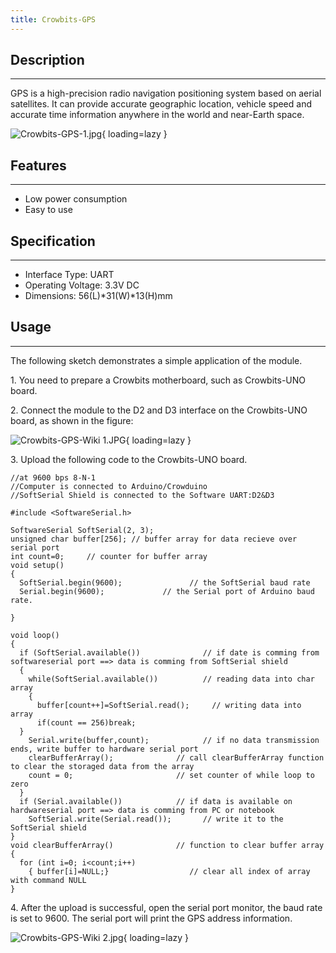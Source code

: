 ```yaml
---
title: Crowbits-GPS
---
```


## Description
-----------

GPS is a high-precision radio navigation positioning system based on aerial satellites. It can provide accurate geographic location, vehicle speed and accurate time information anywhere in the world and near-Earth space.

![Crowbits-GPS-1.jpg](https://wiki.elecrow.com/images/thumb/a/ae/Crowbits-GPS-1.jpg/600px-Crowbits-GPS-1.jpg){ loading=lazy }

## Features
--------

- Low power consumption
- Easy to use

## Specification
-------------

- Interface Type: UART
- Operating Voltage: 3.3V DC
- Dimensions: 56(L)\*31(W)\*13(H)mm

## Usage
-----

The following sketch demonstrates a simple application of the module.

1\. You need to prepare a Crowbits motherboard, such as Crowbits-UNO board.

2\. Connect the module to the D2 and D3 interface on the Crowbits-UNO board, as shown in the figure:

![Crowbits-GPS-Wiki 1.JPG](https://wiki.elecrow.com/images/thumb/9/95/Crowbits-GPS-Wiki_1.JPG/600px-Crowbits-GPS-Wiki_1.JPG){ loading=lazy }

3\. Upload the following code to the Crowbits-UNO board.

```
//at 9600 bps 8-N-1
//Computer is connected to Arduino/Crowduino
//SoftSerial Shield is connected to the Software UART:D2&D3 
 
#include <SoftwareSerial.h>
 
SoftwareSerial SoftSerial(2, 3);
unsigned char buffer[256]; // buffer array for data recieve over serial port
int count=0;     // counter for buffer array 
void setup()
{
  SoftSerial.begin(9600);               // the SoftSerial baud rate   
  Serial.begin(9600);             // the Serial port of Arduino baud rate.
 
}
 
void loop()
{
  if (SoftSerial.available())              // if date is comming from softwareserial port ==> data is comming from SoftSerial shield
  {
    while(SoftSerial.available())          // reading data into char array 
    {
      buffer[count++]=SoftSerial.read();     // writing data into array
      if(count == 256)break;
  }
    Serial.write(buffer,count);            // if no data transmission ends, write buffer to hardware serial port
    clearBufferArray();              // call clearBufferArray function to clear the storaged data from the array
    count = 0;                       // set counter of while loop to zero
  }
  if (Serial.available())            // if data is available on hardwareserial port ==> data is comming from PC or notebook
    SoftSerial.write(Serial.read());       // write it to the SoftSerial shield
}
void clearBufferArray()              // function to clear buffer array
{
  for (int i=0; i<count;i++)
    { buffer[i]=NULL;}                  // clear all index of array with command NULL
}
```

4\. After the upload is successful, open the serial port monitor, the baud rate is set to 9600. The serial port will print the GPS address information.

![Crowbits-GPS-Wiki 2.jpg](https://wiki.elecrow.com/images/thumb/4/4f/Crowbits-GPS-Wiki_2.jpg/600px-Crowbits-GPS-Wiki_2.jpg){ loading=lazy }